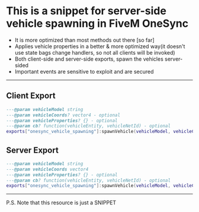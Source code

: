 # This is a snippet for server-side vehicle spawning in FiveM OneSync

* It is more optimized than most methods out there [so far]
* Applies vehicle properties in a better & more optimized way(it doesn't use state bags change handlers, so not all clients will be invoked)
* Both client-side and server-side exports, spawn the vehicles server-sided
* Important events are sensitive to exploit and are secured

<hr>

## Client Export
```lua
---@param vehicleModel string
---@param vehicleCoords? vector4 - optional
---@param vehicleProperties? {} - optional
---@param cb? function(vehicleEntity, vehicleNetId) - optional
exports["onesync_vehicle_spawning"]:spawnVehicle(vehicleModel, vehicleCoords, vehicleProperties, cb)
```

## Server Export
```lua
---@param vehicleModel string
---@param vehicleCoords vector4
---@param vehicleProperties? {} - optional
---@param cb? function(vehicleEntity, vehicleNetId) - optional
exports["onesync_vehicle_spawning"]:spawnVehicle(vehicleModel, vehicleCoords, vehicleProperties, cb)
```

<hr>

P.S. Note that this resource is just a SNIPPET
